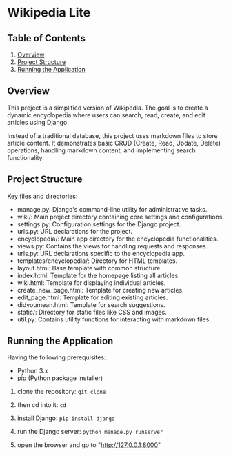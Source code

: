 # Wikipedia Lite

## Table of Contents
1. [Overview](#overview)
2. [Project Structure](#project-structure)
3. [Running the Application](#running-the-application)



## Overview
This project is a simplified version of Wikipedia. The goal is to create a dynamic encyclopedia where users can search, read, create, and edit articles using Django.

Instead of a traditional database, this project uses markdown files to store article content. It demonstrates basic CRUD (Create, Read, Update, Delete) operations, handling markdown content, and implementing search functionality.



## Project Structure 
Key files and directories:

- manage.py: Django's command-line utility for administrative tasks.
- wiki/: Main project directory containing core settings and configurations.
- settings.py: Configuration settings for the Django project.
- urls.py: URL declarations for the project.
- encyclopedia/: Main app directory for the encyclopedia functionalities.
- views.py: Contains the views for handling requests and responses.
- urls.py: URL declarations specific to the encyclopedia app.
- templates/encyclopedia/: Directory for HTML templates.
- layout.html: Base template with common structure.
- index.html: Template for the homepage listing all articles.
- wiki.html: Template for displaying individual articles.
- create_new_page.html: Template for creating new articles.
- edit_page.html: Template for editing existing articles.
- didyoumean.html: Template for search suggestions.
- static/: Directory for static files like CSS and images.
- util.py: Contains utility functions for interacting with markdown files.



## Running the Application
Having the following prerequisites:
- Python 3.x
- pip (Python package installer)


1. clone the repository: ```git clone```

2. then cd into it: ```cd```

3. install Django: ```pip install django```

4. run the Django server: ```python manage.py runserver```

5. open the browser and go to "http://127.0.0.1:8000"
